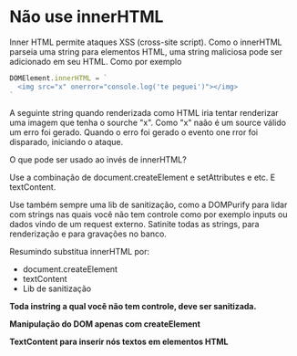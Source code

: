 # Não use innerHTML

Inner HTML permite ataques XSS (cross-site script). Como o innerHTML
parseia uma string para elementos HTML, uma string maliciosa pode ser
adicionado em seu HTML. Como por exemplo 

```js
DOMElement.innerHTML = `
  <img src="x" onerror="console.log('te peguei')"></img>
`
```

A seguinte string quando renderizada como HTML iria tentar renderizar uma imagem que tenha
o sourche "x". Como "x" naão é um source válido um erro foi gerado. Quando o erro foi gerado
o evento one rror foi disparado, iniciando o ataque.

O que pode ser usado ao invés de innerHTML?

Use a combinação de document.createElement e setAttributes e etc. E textContent.

Use também sempre uma lib de sanitização, como a DOMPurify para lidar com strings 
nas quais você não tem controle como por exemplo inputs ou dados vindo de
um request externo. Satinite todas as strings, para renderização e para gravações
no banco.

Resumindo substitua innerHTML por:

- document.createElement
- textContent
- Lib de sanitização

**Toda instring a qual você não tem controle, deve ser sanitizada.**

**Manipulação do DOM apenas com createElement**

**TextContent para inserir nós textos em elementos HTML**

